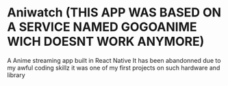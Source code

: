 # Aniwatch (THIS APP WAS BASED ON A SERVICE NAMED GOGOANIME WICH DOESNT WORK ANYMORE)

A Anime streaming app built in React Native
It has been abandonned due to my awful coding skillz 
it was one of my first projects on such hardware and library
